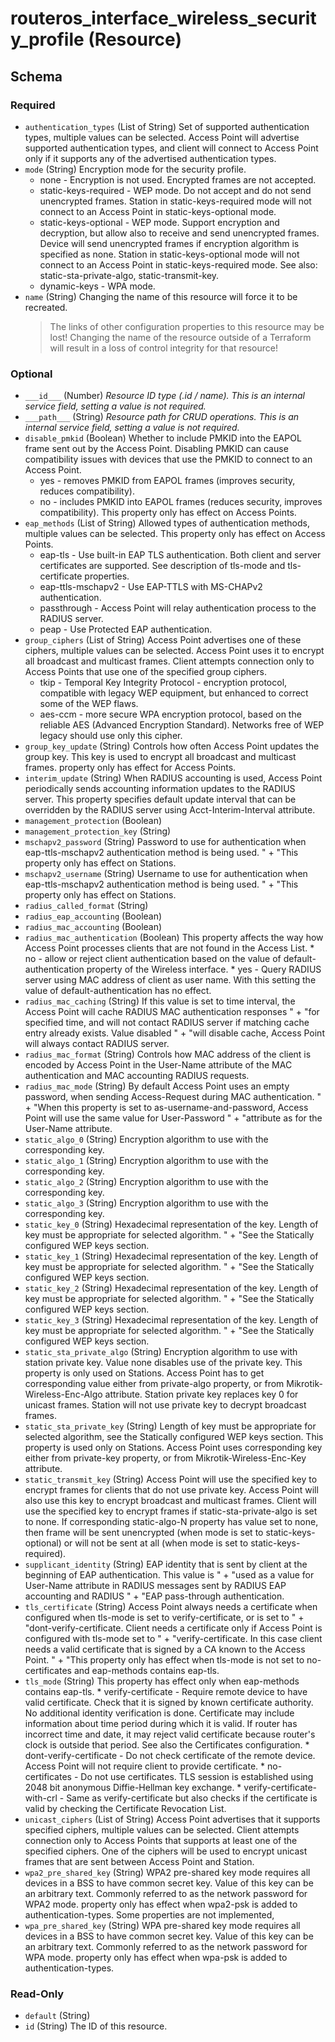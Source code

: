 # routeros_interface_wireless_security_profile (Resource)




<!-- schema generated by tfplugindocs -->
## Schema

### Required

- `authentication_types` (List of String) Set of supported authentication types, multiple values can be selected. Access Point will advertise supported authentication types, and client will connect to Access Point only if it supports any of the advertised authentication types.
- `mode` (String) Encryption mode for the security profile.
	* none - Encryption is not used. Encrypted frames are not accepted.
	* static-keys-required - WEP mode. Do not accept and do not send unencrypted frames. Station in static-keys-required mode will not connect to an Access Point in static-keys-optional mode.
	* static-keys-optional - WEP mode. Support encryption and decryption, but allow also to receive and send unencrypted frames. Device will send unencrypted frames if encryption algorithm is specified as none. Station in static-keys-optional mode will not connect to an Access Point in static-keys-required mode. See also: static-sta-private-algo, static-transmit-key.
	* dynamic-keys - WPA mode.
- `name` (String) Changing the name of this resource will force it to be recreated.
	> The links of other configuration properties to this resource may be lost!
	> Changing the name of the resource outside of a Terraform will result in a loss of control integrity for that resource!

### Optional

- `___id___` (Number) <em>Resource ID type (.id / name). This is an internal service field, setting a value is not required.</em>
- `___path___` (String) <em>Resource path for CRUD operations. This is an internal service field, setting a value is not required.</em>
- `disable_pmkid` (Boolean) Whether to include PMKID into the EAPOL frame sent out by the Access Point. Disabling PMKID can cause compatibility issues with devices that use the PMKID to connect to an Access Point.
	* yes - removes PMKID from EAPOL frames (improves security, reduces compatibility).
	* no - includes PMKID into EAPOL frames (reduces security, improves compatibility).
	This property only has effect on Access Points.
- `eap_methods` (List of String) Allowed types of authentication methods, multiple values can be selected. This property only has effect on Access Points.
	* eap-tls - Use built-in EAP TLS authentication. Both client and server certificates are supported. See description of tls-mode and tls-certificate properties.
	* eap-ttls-mschapv2 - Use EAP-TTLS with MS-CHAPv2 authentication.
	* passthrough - Access Point will relay authentication process to the RADIUS server.
	* peap - Use Protected EAP authentication.
- `group_ciphers` (List of String) Access Point advertises one of these ciphers, multiple values can be selected. Access Point uses it to encrypt all broadcast and multicast frames. Client attempts connection only to Access Points that use one of the specified group ciphers.
	* tkip - Temporal Key Integrity Protocol - encryption protocol, compatible with legacy WEP equipment, but enhanced to correct some of the WEP flaws.
	* aes-ccm - more secure WPA encryption protocol, based on the reliable AES (Advanced Encryption Standard). Networks free of WEP legacy should use only this cipher.
- `group_key_update` (String) Controls how often Access Point updates the group key. This key is used to encrypt all broadcast and multicast frames. property only has effect for Access Points.
- `interim_update` (String) When RADIUS accounting is used, Access Point periodically sends accounting information updates to the RADIUS server. This property specifies default update interval that can be overridden by the RADIUS server using Acct-Interim-Interval attribute.
- `management_protection` (Boolean)
- `management_protection_key` (String)
- `mschapv2_password` (String) Password to use for authentication when eap-ttls-mschapv2 authentication method is being used. " + 
				"This property only has effect on Stations.
- `mschapv2_username` (String) Username to use for authentication when eap-ttls-mschapv2 authentication method is being used. " + 
				"This property only has effect on Stations.
- `radius_called_format` (String)
- `radius_eap_accounting` (Boolean)
- `radius_mac_accounting` (Boolean)
- `radius_mac_authentication` (Boolean) This property affects the way how Access Point processes clients that are not found in the Access List.
			* no - allow or reject client authentication based on the value of default-authentication property of the Wireless interface.
			* yes - Query RADIUS server using MAC address of client as user name. With this setting the value of default-authentication has no effect.
- `radius_mac_caching` (String) If this value is set to time interval, the Access Point will cache RADIUS MAC authentication responses " +
				"for specified time, and will not contact RADIUS server if matching cache entry already exists. Value disabled " +
				"will disable cache, Access Point will always contact RADIUS server.
- `radius_mac_format` (String) Controls how MAC address of the client is encoded by Access Point in the User-Name attribute of the MAC authentication and MAC accounting RADIUS requests.
- `radius_mac_mode` (String) By default Access Point uses an empty password, when sending Access-Request during MAC authentication. " +
				"When this property is set to as-username-and-password, Access Point will use the same value for User-Password " +
				"attribute as for the User-Name attribute.
- `static_algo_0` (String) Encryption algorithm to use with the corresponding key.
- `static_algo_1` (String) Encryption algorithm to use with the corresponding key.
- `static_algo_2` (String) Encryption algorithm to use with the corresponding key.
- `static_algo_3` (String) Encryption algorithm to use with the corresponding key.
- `static_key_0` (String) Hexadecimal representation of the key. Length of key must be appropriate for selected algorithm. " +
				"See the Statically configured WEP keys section.
- `static_key_1` (String) Hexadecimal representation of the key. Length of key must be appropriate for selected algorithm. " +
				"See the Statically configured WEP keys section.
- `static_key_2` (String) Hexadecimal representation of the key. Length of key must be appropriate for selected algorithm. " +
				"See the Statically configured WEP keys section.
- `static_key_3` (String) Hexadecimal representation of the key. Length of key must be appropriate for selected algorithm. " +
				"See the Statically configured WEP keys section.
- `static_sta_private_algo` (String) Encryption algorithm to use with station private key. Value none disables use of the private key. This property is only used on Stations. Access Point has to get corresponding value either from private-algo property, or from Mikrotik-Wireless-Enc-Algo attribute. Station private key replaces key 0 for unicast frames. Station will not use private key to decrypt broadcast frames.
- `static_sta_private_key` (String) Length of key must be appropriate for selected algorithm, see the Statically configured WEP keys section. This property is used only on Stations. Access Point uses corresponding key either from private-key property, or from Mikrotik-Wireless-Enc-Key attribute.
- `static_transmit_key` (String) Access Point will use the specified key to encrypt frames for clients that do not use private key. Access Point will also use this key to encrypt broadcast and multicast frames. Client will use the specified key to encrypt frames if static-sta-private-algo is set to none. If corresponding static-algo-N property has value set to none, then frame will be sent unencrypted (when mode is set to static-keys-optional) or will not be sent at all (when mode is set to static-keys-required).
- `supplicant_identity` (String) EAP identity that is sent by client at the beginning of EAP authentication. This value is " + 
				"used as a value for User-Name attribute in RADIUS messages sent by RADIUS EAP accounting and RADIUS " + 
				"EAP pass-through authentication.
- `tls_certificate` (String) Access Point always needs a certificate when configured when tls-mode is set to verify-certificate, or is set to " + 
				"dont-verify-certificate. Client needs a certificate only if Access Point is configured with tls-mode set to " + 
				"verify-certificate. In this case client needs a valid certificate that is signed by a CA known to the Access Point. " + 
				"This property only has effect when tls-mode is not set to no-certificates and eap-methods contains eap-tls.
- `tls_mode` (String) This property has effect only when eap-methods contains eap-tls.
			* verify-certificate - Require remote device to have valid certificate. Check that it is signed by known certificate authority. No additional identity verification is done. Certificate may include information about time period during which it is valid. If router has incorrect time and date, it may reject valid certificate because router's clock is outside that period. See also the Certificates configuration.
			* dont-verify-certificate - Do not check certificate of the remote device. Access Point will not require client to provide certificate.
			* no-certificates - Do not use certificates. TLS session is established using 2048 bit anonymous Diffie-Hellman key exchange.
			* verify-certificate-with-crl - Same as verify-certificate but also checks if the certificate is valid by checking the Certificate Revocation List.
- `unicast_ciphers` (List of String) Access Point advertises that it supports specified ciphers, multiple values can be selected. Client attempts connection only to Access Points that supports at least one of the specified ciphers. One of the ciphers will be used to encrypt unicast frames that are sent between Access Point and Station.
- `wpa2_pre_shared_key` (String) WPA2 pre-shared key mode requires all devices in a BSS to have common secret key. Value of this key can be an arbitrary text. Commonly referred to as the network password for WPA2 mode. property only has effect when wpa2-psk is added to authentication-types. Some properties are not implemented,
- `wpa_pre_shared_key` (String) WPA pre-shared key mode requires all devices in a BSS to have common secret key. Value of this key can be an arbitrary text. Commonly referred to as the network password for WPA mode. property only has effect when wpa-psk is added to authentication-types.

### Read-Only

- `default` (String)
- `id` (String) The ID of this resource.


